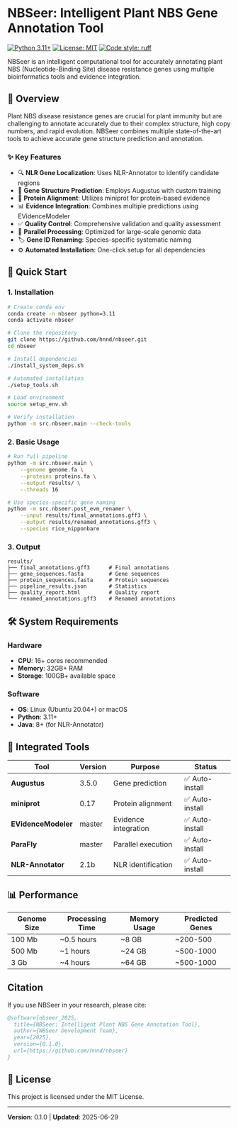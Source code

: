 # NBSeer: Intelligent Plant NBS Gene Annotation Tool

[![Python 3.11+](https://img.shields.io/badge/python-3.11+-blue.svg)](https://www.python.org/downloads/)
[![License: MIT](https://img.shields.io/badge/License-MIT-yellow.svg)](https://opensource.org/licenses/MIT)
[![Code style: ruff](https://img.shields.io/badge/code%20style-ruff-000000.svg)](https://github.com/astral-sh/ruff)

NBSeer is an intelligent computational tool for accurately annotating plant NBS (Nucleotide-Binding Site) disease resistance genes using multiple bioinformatics tools and evidence integration.

## 🧬 Overview

Plant NBS disease resistance genes are crucial for plant immunity but are challenging to annotate accurately due to their complex structure, high copy numbers, and rapid evolution. NBSeer combines multiple state-of-the-art tools to achieve accurate gene structure prediction and annotation.

### ✨ Key Features

- 🔍 **NLR Gene Localization**: Uses NLR-Annotator to identify candidate regions
- 🧬 **Gene Structure Prediction**: Employs Augustus with custom training
- 🔗 **Protein Alignment**: Utilizes miniprot for protein-based evidence
- 📊 **Evidence Integration**: Combines multiple predictions using EVidenceModeler
- ✅ **Quality Control**: Comprehensive validation and quality assessment
- 🚀 **Parallel Processing**: Optimized for large-scale genomic data
- 🏷️ **Gene ID Renaming**: Species-specific systematic naming
- ⚙️ **Automated Installation**: One-click setup for all dependencies

## 🚀 Quick Start

### 1. Installation

```bash
# Create conda env
conda create -n nbseer python=3.11
conda activate nbseer

# Clone the repository
git clone https://github.com/hnnd/nbseer.git
cd nbseer

# Install dependencies
./install_system_deps.sh

# Automated installation
./setup_tools.sh

# Load environment
source setup_env.sh

# Verify installation
python -m src.nbseer.main --check-tools
```

### 2. Basic Usage

```bash
# Run full pipeline
python -m src.nbseer.main \
    --genome genome.fa \
    --proteins proteins.fa \
    --output results/ \
    --threads 16

# Use species-specific gene naming
python -m src.nbseer.post_evm_renamer \
    --input results/final_annotations.gff3 \
    --output results/renamed_annotations.gff3 \
    --species rice_nipponbare
```

### 3. Output

```
results/
├── final_annotations.gff3      # Final annotations
├── gene_sequences.fasta        # Gene sequences  
├── protein_sequences.fasta     # Protein sequences
├── pipeline_results.json       # Statistics
├── quality_report.html         # Quality report
└── renamed_annotations.gff3    # Renamed annotations
```

## 🛠️ System Requirements

### Hardware
- **CPU**: 16+ cores recommended
- **Memory**: 32GB+ RAM
- **Storage**: 100GB+ available space

### Software
- **OS**: Linux (Ubuntu 20.04+) or macOS
- **Python**: 3.11+
- **Java**: 8+ (for NLR-Annotator)

## 🔧 Integrated Tools

| Tool | Version | Purpose | Status |
|------|---------|---------|--------|
| **Augustus** | 3.5.0 | Gene prediction | ✅ Auto-install |
| **miniprot** | 0.17 | Protein alignment | ✅ Auto-install |
| **EVidenceModeler** | master | Evidence integration | ✅ Auto-install |
| **ParaFly** | master | Parallel execution | ✅ Auto-install |
| **NLR-Annotator** | 2.1b | NLR identification | ✅ Auto-install |

## 📊 Performance

| Genome Size | Processing Time | Memory Usage | Predicted Genes |
|-------------|-----------------|--------------|-----------------|
| 100 Mb | ~0.5 hours | ~8 GB | ~200-500 |
| 500 Mb | ~1 hours | ~24 GB | ~500-1000 |
| 3 Gb | ~4 hours | ~64 GB | ~500-1000 |


## Citation
If you use NBSeer in your research, please cite:

```bibtex
@software{nbseer_2025,
  title={NBSeer: Intelligent Plant NBS Gene Annotation Tool},
  author={NBSeer Development Team},
  year={2025},
  version={0.1.0},
  url={https://github.com/hnnd/nbseer}
}
```

## 📄 License

This project is licensed under the MIT License.

---

**Version**: 0.1.0 | **Updated**: 2025-06-29 